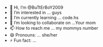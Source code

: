 - 👋 Hi, I’m @BuTtErBoY2009
- 👀 I’m interested in ... guys
- 🌱 I’m currently learning ... code.hs
- 💞️ I’m looking to collaborate on ...Your mom
- 📫 How to reach me ... my mommys number
- 😄 Pronouns: ... she/her
- ⚡ Fun fact: ...

<!---
BuTtErBoY2009/BuTtErBoY2009 is a ✨ special ✨ repository because its `README.md` (this file) appears on your GitHub profile.
You can click the Preview link to take a look at your changes.
--->
